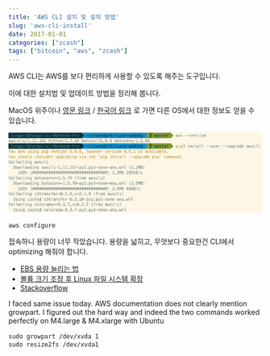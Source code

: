 ```yaml
---
title: 'AWS CLI 설치 및 설치 방법'
slug: 'aws-cli-install'
date: 2017-01-01
categories: ["zcash"]
tags: ["bitcoin", "aws", "zcash"]
---
```


AWS CLI는 AWS를 보다 편리하게 사용할 수 있도록 해주는 도구입니다.

이에 대한 설치법 및 업데이트 방법을 정리해 봅니다.

MacOS 위주이나 [영문 링크](http://docs.aws.amazon.com/cli/latest/userguide/cli-install-macos.html) / [한국어 링크](https://aws.amazon.com/ko/cli/) 로 가면 다른 OS에서 대한 정보도 얻을 수 있습니다.

![MacOS에서 버젼 확인 후 업데이트 하는 장면](/static/assets/aws-cli-updates.png)

```
aws configure
```

접속하니 용량이 너무 작았습니다. 용량을 넓히고, 무엇보다 중요한건 CLI에서
optimizing 해줘야 합니다.

- [EBS 용량 늘리는 법](http://docs.aws.amazon.com/ko_kr/AWSEC2/latest/UserGuide/ebs-expand-volume.html)
- [볼륨 크기 조정 후 Linux 파일 시스템 확장](http://docs.aws.amazon.com/ko_kr/AWSEC2/latest/UserGuide/ebs-expand-volume.html#recognize-expanded-volume-linux)
- [Stackoverflow](https://stackoverflow.com/questions/11014584/ec2-cant-resize-volume-after-increasing-size)

I faced same issue today. AWS documentation does not clearly mention growpart. I figured out the hard way and indeed the two commands worked perfectly on M4.large & M4.xlarge with Ubuntu

```
sudo growpart /dev/xvda 1
sudo resize2fs /dev/xvda1
```
